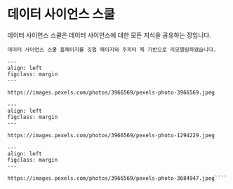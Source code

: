 데이터 사이언스 스쿨
==============================================================================

데이터 사이언스 스쿨은 데이터 사이언스에 대한 모든 지식을 공유하는 장입니다.

```{admonition} 알림
데이터 사이언스 스쿨 홈페이지를 깃헙 페이지와 주피터 북 기반으로 리모델링하였습니다.
```

```{figure} https://images.pexels.com/photos/3966569/pexels-photo-3966569.jpeg
---
align: left
figclass: margin 
---
```
```{admonition} 2020-09-30
https://images.pexels.com/photos/3966569/pexels-photo-3966569.jpeg
````

```{figure} https://images.pexels.com/photos/1294229/pexels-photo-1294229.jpeg
---
align: left
figclass: margin 
---
```
```{admonition} 2020-09-30
https://images.pexels.com/photos/3966569/pexels-photo-1294229.jpeg
````

```{figure} https://images.pexels.com/photos/3684947/pexels-photo-3684947.jpeg
---
align: left
figclass: margin 
---
```
```{admonition} 2020-09-30
https://images.pexels.com/photos/3966569/pexels-photo-3684947.jpeg````